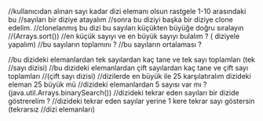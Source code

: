 //kullanıcıdan alınan sayı kadar dizi elemanı olsun rastgele 1-10 arasındaki bu
//sayıları bir diziye atayalım
//sonra bu diziyi başka bir diziye clone edelim.
//clonelanmış bu dizi bu sayıları küçükten büyüğe doğru sıralayın
//(Arrays.sort())
//en küçük sayıyı ve en büyük sayıyı bulalım ? ( diziyele yapalım)
//bu sayıların toplamını ?
//bu sayıların ortalaması ?

//bu dizideki elemanlardan tek sayılardan kaç tane ve tek sayı toplamları (tek
//sayı dizisi)
//bu dizideki elemanlardan çift sayılardan kaç tane ve çift sayı toplamları
//(çift sayı dizisi)
//dizilerde en büyük ile 25 karşılatıralım dizideki eleman 25 büyük mü
//dizideki elemanlardan 5 sayısı var mı ? (java.util.Arrays.binarySearch())
//dizideki tekrar eden sayıları bir dizide göstrerelim ?
//dizideki tekrar eden sayılar yerine 1 kere tekrar sayı göstersin (tekrarsız
//dizi elemanları)
